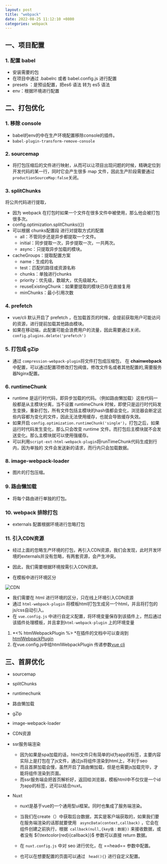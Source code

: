 ```yaml
---
layout: post
title: "webpack"
date: 2022-08-25 11:12:10 +0800
categories: webpack
---
```


## 一、项目配置

### 1. 配置 babel

+ 安装需要的包
+ 在项目中通过 .babelrc 或者 babel.config.js 进行配置
+ presets ：是预设配置，把es6 语法 转为 es5 语法
+ env：根据环境进行配置


## 二、打包优化

### 1. 移除 console 

+ babel的env的中在生产环境配置移除console的插件。
+ `babel-plugin-transform-remove-console`

### 2. sourcemap

+ 将打包压缩后的文件进行映射，从而可以让项目出现问题的时候，精确定位到开发代码的某一行，同时它会产生很多 map 文件，因此生产阶段需要通过 `productionSourceMap:false`关闭。

### 3. splitChunks

将公共代码进行提取，

+ 因为 webpack 在打包时如果一个文件在很多文件中被使用，那么他会被打包很多次。
+ config.optimization.splitChunks({})
+ 可以根据 chunks配置段 进行对提取方式的配置
  + all：不管同步还是异步都提取一个文件。
  + initial：同步提取一次，异步提取一次，一共两次。
  + async：只提取异步加载的模块。
+ cacheGroups：提取配置方案
  + name：生成的名
  + test：匹配的路径或资源名称
  + chunks：单独进行chunks
  + priority：优先级，数越大，优先级越大。
  + reuseExistingChunk：如果要提取的模块已存在直接复用
  + minChunks：最小引用次数

### 4. prefetch

+ vue/cli 默认开启了 prefetch ，在加载首页的时候，会提前获取用户可能访问的资源，进行提前加载其他路由模块。
+ 如果在移动端，此配置可能会浪费用户的流量，因此需要通过关闭，`config.plugins.delete('prefetch')`

### 5. 打包成 gZip

+ 通过 `compression-webpack-plugin`将文件打包成压缩包， 在 **chainwebpack** 中配置，可以通过配置项修改打包阀值，修改文件名或者其他配置的,需要服务器Nginx配置。	

### 6. runtimeChunk

+ runtime 是运行时代码，即异步加载的代码。（例如路由懒加载）这些代码一般都是从主模块分离，当不设置 runtimeChunk 时候，即使只是运行时代码发生变换，重新打包，所有文件包括主模块的hash值都会变化，浏览器会断定这些内容都为变化的文件，因此无法使用缓存，也就会导致缓存失效。
+ 如果开启 `config.optimization.runtimeChunk('single')`，打包之后，如果运行时代码发生变化，那么只会改变 runtime 文件。而打包后主模块就不会发送变化。那么主模块就可以使用强缓存。
+ 可以利用`script-ext-html-webpack-plugin`将runTimeChunk代码生成到行内，因为单独的 文件会发送新的请求，而行内只会加载数据。

### 8. image-webpack-loader

+ 图片的打包压缩。

### 9. 路由懒加载

+ 将每个路由进行单独的打包。


### 10. webpack 排除打包

+ externals 配置根据环境进行忽略打包

### 11. 引入CDN资源

+ 经过上面的忽略生产环境的打包，再引入CDN资源，我们会发现，此时开发环境的externals并没有忽略，有两套资源，会产生冲突。 


+ 因此，我们需要根据环境按需引入CDN资源。
+ 在模板中进行环境区分

![CDN](../_site/assets/img/importcdn.png)

+   我们需要在 html 进行环境的区分，只在线上环境引入CDN资源
+   通过 `html-webpack-plugin` 将模板html打包生成另一个html，并且将打包的js/css自动引入。
+   在 `vue.config.js` 中进行自定义配置，将环境变量保存到该插件上，然后通过该插件处理模板，并且拿到`html-webpack-plugin` 上的环境变量

1. *<% htmlWebpackPlugin %> *在插件的文档中可以查询到[htmlWebpackPlugin](https://github.com/jantimon/html-webpack-plugin#options)
2. 在vue.config.js中给htmlWebpackPlugin 传递参数[vue cli](https://cli.vuejs.org/zh/guide/webpack.html#%E4%BF%AE%E6%94%B9%E6%8F%92%E4%BB%B6%E9%80%89%E9%A1%B9)


## 三、首屏优化

+ sourcemap

+ splitChunks

+ runtimechunk

+ 路由懒加载

+ gZip

+ image-webpack-loader

+ CDN资源

+ ssr服务端渲染 
  + 因为如果是spa加载的话，html文件只有简单的id为app的标签，主要内容实际上是打包在了js文件，通过js将组件渲染到html上，不利于seo
  + 而且首屏加载会慢，虽然开启了路由懒加载，但是也需要js加载完毕，才能将组件渲染到页面。
  + 而ssr服务端会把首页解析好，返回给浏览器，模板html中不仅仅是一个id为app的标签，还可以结合nuxt。
  
+ Nuxt
  + nuxt是基于vue的一个通用型ui框架。同时也集成了服务端渲染。

  + 当我们在create（）中获取后台数据，其实是客户端获取的，如果我们要在服务端渲染的话那就要使用 ` asyncData(context,callback)` ，它会在组件创建之前执行，根据` callback(null,{key值：数据})` 来接收数据，或者没有 ${\textcolor{red}{callback}}$ 参数可以直接 return 数据。

  + 在  `nuxt.config.js`  中对 seo 进行优化，在 ==head==  参数中配置。

  + 也可以在想要配置的页面可以通过 ` head(){}` 进行自定义配置。

    

    































